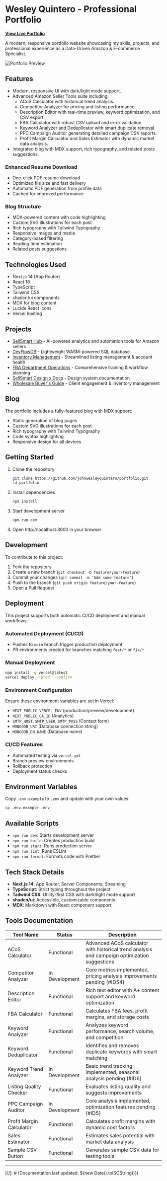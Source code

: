 # Wesley Quintero - Professional Portfolio

**[View Live Portfolio](https://wesleyquintero.vercel.app/)**

A modern, responsive portfolio website showcasing my skills, projects, and professional experience as a Data-Driven Amazon & E-commerce Specialist.

![Portfolio Preview](public/portfolio-preview.svg)

## Features

- Modern, responsive UI with dark/light mode support.
- Advanced Amazon Seller Tools suite including:
  - ACoS Calculator with historical trend analysis.
  - Competitor Analyzer for pricing and listing performance.
  - Description Editor with real-time preview, keyword optimization, and CSV export.
  - FBA Calculator with robust CSV upload and error validation.
  - Keyword Analyzer and Deduplicator with smart duplicate removal.
  - PPC Campaign Auditor generating detailed campaign CSV reports.
  - Profit Margin Calculator and Sales Estimator with dynamic market data analysis.
- Integrated blog with MDX support, rich typography, and related posts suggestions.

### Enhanced Resume Download

- One-click PDF resume download
- Optimized file size and fast delivery
- Automatic PDF generation from profile data
- Cached for improved performance

### Blog Structure

- MDX-powered content with code highlighting
- Custom SVG illustrations for each post
- Rich typography with Tailwind Typography
- Responsive images and media
- Category-based filtering
- Reading time estimation
- Related posts suggestions

## Technologies Used

- Next.js 14 (App Router)
- React 18
- TypeScript
- Tailwind CSS
- shadcn/ui components
- MDX for blog content
- Lucide React icons
- Vercel hosting

## Projects

- [SellSmart Hub](https://sellsmart-hub.vercel.app/) - AI-powered analytics and automation tools for Amazon sellers
- [DevFlowDB](https://devflowdb.vercel.app/) - Lightweight WASM-powered SQL database
- [Inventory Management](https://sellsmart-docs.vercel.app/) - Streamlined listing management & account health
- [FBA Department Operations](https://sellsmart-docs.vercel.app/) - Comprehensive training & workflow planning
- [SellSmart Design x Docs](https://sellsmart-docs.vercel.app/) - Design system documentation
- [Wholesale Buyer's Guide](https://sellsmart-docs.vercel.app/) - Client engagement & inventory management

## Blog

The portfolio includes a fully-featured blog with MDX support:

- Static generation of blog pages
- Custom SVG illustrations for each post
- Rich typography with Tailwind Typography
- Code syntax highlighting
- Responsive design for all devices

## Getting Started

1. Clone the repository

   ```bash
   git clone https://github.com/johnwesleyquintero/portfolio.git
   cd portfolio
   ```

2. Install dependencies

   ```bash
   npm install
   ```

3. Start development server

   ```bash
   npm run dev
   ```

4. Open http://localhost:3000 in your browser

## Development

To contribute to this project:

1. Fork the repository
2. Create a new branch (`git checkout -b feature/your-feature`)
3. Commit your changes (`git commit -m 'Add some feature'`)
4. Push to the branch (`git push origin feature/your-feature`)
5. Open a Pull Request

## Deployment

This project supports both automatic CI/CD deployment and manual workflows:

### Automated Deployment (CI/CD)

- Pushes to `main` branch trigger production deployment
- PR environments created for branches matching `feat/*` or `fix/*`

### Manual Deployment

```bash
npm install -g vercel@latest
vercel deploy --prod --confirm
```

### Environment Configuration

Ensure these environment variables are set in Vercel:

- `NEXT_PUBLIC_VERCEL_ENV` (production/preview/development)
- `NEXT_PUBLIC_GA_ID` (Analytics)
- `SMTP_HOST`, `SMTP_USER`, `SMTP_PASS` (Contact form)
- `MONGODB_URI` (Database connection string)
- `MONGODB_DB_NAME` (Database name)

### CI/CD Features

- Automated testing via `vercel.yml`
- Branch preview environments
- Rollback protection
- Deployment status checks

## Environment Variables

Copy `.env.example` to `.env` and update with your own values:

```bash
cp .env.example .env
```

## Available Scripts

- `npm run dev`: Starts development server
- `npm run build`: Creates production build
- `npm run start`: Runs production server
- `npm run lint`: Runs ESLint
- `npm run format`: Formats code with Prettier

## Tech Stack Details

- **Next.js 14**: App Router, Server Components, Streaming
- **TypeScript**: Strict typing throughout the project
- **Tailwind CSS**: Utility-first CSS with dark/light mode support
- **shadcn/ui**: Accessible, customizable components
- **MDX**: Markdown with React component support

## Tools Documentation

| Tool Name                | Status         | Description                                                                                   |
| ------------------------ | -------------- | --------------------------------------------------------------------------------------------- |
| ACoS Calculator          | Functional     | Advanced ACoS calculator with historical trend analysis and campaign optimization suggestions |
| Competitor Analyzer      | In Development | Core metrics implemented, pricing analysis improvements pending (#ID54)                       |
| Description Editor       | Functional     | Rich text editor with A+ content support and keyword optimization                             |
| FBA Calculator           | Functional     | Calculates FBA fees, profit margins, and storage costs                                        |
| Keyword Analyzer         | Functional     | Analyzes keyword performance, search volume, and competition                                  |
| Keyword Deduplicator     | Functional     | Identifies and removes duplicate keywords with smart matching                                 |
| Keyword Trend Analyzer   | In Development | Basic trend tracking implemented, seasonal analysis pending (#ID6)                            |
| Listing Quality Checker  | Functional     | Evaluates listing quality and suggests improvements                                           |
| PPC Campaign Auditor     | In Development | Core analysis implemented, optimization features pending (#ID5)                               |
| Profit Margin Calculator | Functional     | Calculates profit margins with dynamic cost factors                                           |
| Sales Estimator          | Functional     | Estimates sales potential with market data analysis                                           |
| Sample CSV Button        | Functional     | Generates sample CSV data for testing tools                                                   |

---

[//]: # (Documentation last updated: ${new Date().toISOString()})
